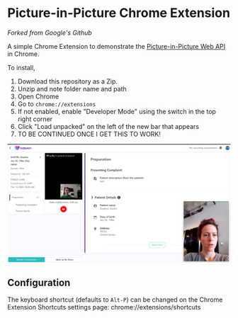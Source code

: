 # Picture-in-Picture Chrome Extension

*Forked from Google's Github*

A simple Chrome Extension to demonstrate the [Picture-in-Picture Web API](https://wicg.github.io/picture-in-picture/) in Chrome.

To install, 
  1. Download this repository as a Zip.
  2. Unzip and note folder name and path
  3. Open Chrome
  4. Go to `chrome://extensions`
  5. If not enabled, enable "Developer Mode" using the switch in the top right corner
  6. Click "Load unpacked" on the left of the new bar that appears
  7. TO BE CONTINUED ONCE I GET THIS TO WORK! 


<img src="/screenshot.png">

## Configuration

The keyboard shortcut (defaults to `Alt-P`) can be changed on the
Chrome Extension Shortcuts settings page:
chrome://extensions/shortcuts
